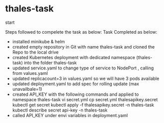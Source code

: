 # thales-task
start


Steps followed to compelete the task as below:
Task Completed as below:
- installed minikube & helm
- created empty repository in Git with name thales-task and cloned the Repo to the local drive
- created Kubernetes deployment with dedicated namespace (thales-task) into the folder thales-task
- updated service.yaml to change type of service to NodePort , calling from values.yaml
- updated replicacount=3 in values.yaml so we will have 3 pods available
- updated deployment.yaml to add spec for rolling update (max unavailbale=1)
- created API_KEY with the following commands and applied to namespace thales-task
  vi secret.yml 
  cp secret.yml thalesapikey.secret
  kubectl get secret
  kubectl apply -f thalesapikey.secret -n thales-task
  kubectl describe secret api-key -n thales-task
- called API_KEY under envi variables in deployment.yaml

